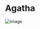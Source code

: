 # Agatha
![image](https://github.com/agathinhadoheitor/Agatha/assets/74987858/f26b1fe5-7cee-4eb6-9e3b-75dbf5bb1652)
